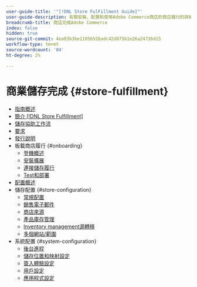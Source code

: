 ```yaml
---
user-guide-title: '"[!DNL Store FulFillment Guide]"'
user-guide-description: 有關安裝、配置和使用Adobe Commerce商店的商店履行的詳細資訊
breadcrumb-title: 商店完成Adobe Commerce
index: false
hidden: true
source-git-commit: 4ea03b3be11056526adc42d875b1e26a24736d15
workflow-type: tm+mt
source-wordcount: '84'
ht-degree: 2%

---
```



# 商業儲存完成 {#store-fulfillment}

- [指南概述](guide-overview.md)
- [簡介 [!DNL Store Fulfillment]](introduction.md)
- [儲存協助工作流](store-assist-modules.md)
- [要求](solution-requirements.md)
- [發行說明](release-notes.md)
- 板載商店履行 {#onboarding}
   - [登機概述](onboard.md)
   - [安裝擴展](install.md)
   - [連接儲存履行](connect-set-up-service.md)
   - [Test和部署](test-and-deploy.md)
- [配置概述](service-config-settings-overview.md)
- 儲存配置 {#store-configuration}
   - [常規配置](enable-general.md)
   - [銷售電子郵件](sales-emails.md)
   - [商店來源](merchant-store-configuration.md)
   - [產品庫存管理](product-stock.md)
   - [Inventory management源轉移](inventory-stock-transfer.md)
   - [多個網站/範圍](multi-site-and-scope-config.md)
- 系統配置 {#system-configuration}
   - [後台進程](background-processes.md)
   - [儲存位置和映射設定](store-location-map-provider-setup.md)
   - [簽入體驗設定](check-in-experience-setup.md)
   - [用戶設定](user-setup.md)
   - [應用程式設定](app-setup.md)


